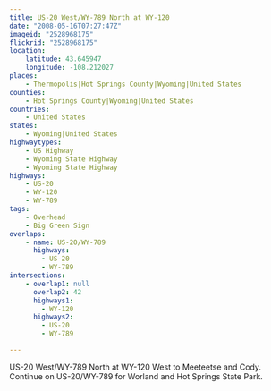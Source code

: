 ```yaml
---
title: US-20 West/WY-789 North at WY-120
date: "2008-05-16T07:27:47Z"
imageid: "2528968175"
flickrid: "2528968175"
location:
    latitude: 43.645947
    longitude: -108.212027
places:
    - Thermopolis|Hot Springs County|Wyoming|United States
counties:
    - Hot Springs County|Wyoming|United States
countries:
    - United States
states:
    - Wyoming|United States
highwaytypes:
    - US Highway
    - Wyoming State Highway
    - Wyoming State Highway
highways:
    - US-20
    - WY-120
    - WY-789
tags:
    - Overhead
    - Big Green Sign
overlaps:
    - name: US-20/WY-789
      highways:
        - US-20
        - WY-789
intersections:
    - overlap1: null
      overlap2: 42
      highways1:
        - WY-120
      highways2:
        - US-20
        - WY-789

---
```

US-20 West/WY-789 North at WY-120 West to Meeteetse and Cody.  Continue on US-20/WY-789 for Worland and Hot Springs State Park. 
